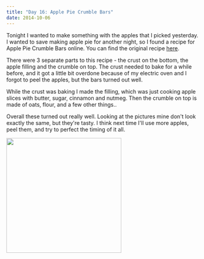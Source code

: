 ```yaml
---
title: "Day 16: Apple Pie Crumble Bars"
date: 2014-10-06
---
```


Tonight I wanted to make something with the apples that I picked yesterday. I wanted to save making apple pie for another night, so I found a recipe for Apple Pie Crumble Bars online. You can find the original recipe [here](http://www.bakedbyrachel.com/apple-pie-crumble-bars-recipe/).

There were 3 separate parts to this recipe - the crust on the bottom, the apple filling and the crumble on top. The crust needed to bake for a while before, and it got a little bit overdone because of my electric oven and I forgot to peel the apples, but the bars turned out well. 

While the crust was baking I made the filling, which was just cooking apple slices with butter, sugar, cinnamon and nutmeg. Then the crumble on top is made of oats, flour, and a few other things..

Overall these turned out really well. Looking at the pictures mine don't look exactly the same, but they're tasty. I think next time I'll use more apples, peel them, and try to perfect the timing of it all.

<img src="http://www.claudiadadamo.com/photos/final_bars.JPG" width=300px>